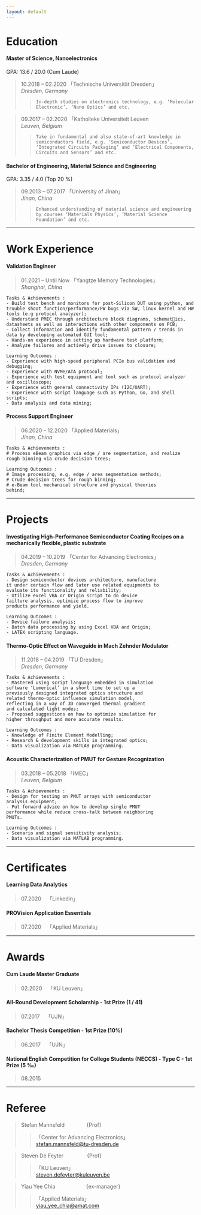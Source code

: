 ```yaml
---
layout: default
---
```


# Education
#### Master of Science, Nanoelectronics
GPA: 13.6 / 20.0 (Cum Laude) 
> 10.2018 – 02.2020 「Technische Universität Dresden」\
> _Dresden, Germany_
>> ```In-depth studies on electronics technology, e.g. ‘Molecular Electronic’, ‘Nano Optics’ and etc.```

> 09.2017 – 02.2020 「Katholieke Universiteit Leuven<br>
> _Leuven, Belgium_
>> ```Take in fundamental and also state-of-art knowledge in semiconductors field, e.g. ‘Semiconductor Devices’, ‘Integrated Circuits Packaging’ and ‘Electrical Components, Circuits and Sensors’ and etc.```

#### Bachelor of Engineering, Material Science and Engineering
GPA: 3.35 / 4.0 (Top 20 %)
> 09.2013 – 07.2017 「University of Jinan」<br>
> _Jinan, China_
>> ```Enhanced understanding of material science and engineering by courses ‘Materials Physics’, ‘Material Science Foundation’ and etc.```

* * *

# Work Experience
#### Validation Engineer
> 01.2021 – Until Now 「Yangtze Memory Technologies」<br>
> _Shanghai, China_

```
Tasks & Achievements :
- Build test bench and monitors for post-Silicon DUT using python, and trouble shoot function/performance/FW bugs via SW, linux kernel and HW tools (e.g protocol analyzer);
- Understand PMIC through architecture block diagrams, schematics, datasheets as well as interactions with other components on PCB;
- Collect information and identify fundamental pattern / trends in data by developing automated GUI tool;
- Hands-on experience in setting up hardware test platform;
- Analyze failures and actively drive issues to closure;

Learning Outcomes :
- Experience with high-speed peripheral PCIe bus validation and debugging;
- Experience with NVMe/ATA protocol;
- Experience with test equipment and tool such as protocol analyzer and oscilloscope;
- Experience with general connectivity IPs (I2C/UART);
- Experience with script language such as Python, Go, and shell scripts;
- Data analysis and data mining;
```

#### Process Support Engineer 
> 06.2020 – 12.2020 「Applied Materials」<br>
> _Jinan, China_

```
Tasks & Achievements :
# Process eBeam graphics via edge / are segmentation, and realize rough binning via crude decision trees;

Learning Outcomes :
# Image processing, e.g. edge / area segmentation methods;
# Crude decision trees for rough binning;
# e-Beam tool mechanical structure and physical theories 
behind;
```

* * *

# Projects
#### Investigating High-Performance Semiconductor Coating Recipes on a mechanically flexible, plastic substrate
> 04.2019 – 10.2019 「Center for Advancing Electronics」<br>
> _Dresden, Germany_

```
Tasks & Achievements :
- Design semiconductor devices architecture, manufacture 
it under certain flow and later use related equipments to 
evaluate its functionality and reliability;
- Utilize excel VBA or Origin script to do device 
failture analysis, optimize process flow to improve 
products performance and yield.

Learning Outcomes :
- Device failure analysis;
- Batch data processing by using Excel VBA and Origin;
- LATEX scripting language.
```

#### Thermo-Optic Effect on Waveguide in Mach Zehnder Modulator
> 11.2018 – 04.2019 「TU Dresden」<br>
> _Dresden, Germany_

```
Tasks & Achievements :
- Mastered using script language embedded in simulation 
software ‘Lumerical’ in a short time to set up a 
previously designed integrated optics structure and 
related thermo-optic influence simulation model, 
reflecting in a way of 3D converged thermal gradient 
and calculated light modes;
- Proposed suggestions on how to optimize simulation for 
higher throughput and more accurate results.

Learning Outcomes :
- Knowledge of Finite Element Modelling;
- Research & development skills in integrated optics;
- Data visualization via MATLAB programming.
```

#### Acoustic Characterization of PMUT for Gesture Recognization
> 03.2018 – 05.2018 「IMEC」<br>
> _Leuven, Belgium_

```
Tasks & Achievements :
- Design for testing on PMUT arrays with semiconductor 
analysis equipment;
- Put forward advice on how to develop single PMUT 
performance while reduce cross-talk between neighboring 
PMUTs.

Learning Outcomes :
- Scenario and signal sensitivity analysis;
- Data visualization via MATLAB programming.
```

* * *

# Certificates
#### Learning Data Analytics
> 07.2020 &nbsp;&nbsp; 「Linkedin」<br>

#### PROVision Application Essentials
> 07.2020 &nbsp;&nbsp; 「Applied Materials」<br>

* * *

# Awards
#### Cum Laude Master Graduate
> 02.2020 &nbsp;&nbsp; 「KU Leuven」<br>

#### All-Round Development Scholarship - 1st Prize (1 / 41)
> 07.2017 &nbsp;&nbsp; 「UJN」<br>

#### Bachelor Thesis Competition - 1st Prize (10%)
> 06.2017 &nbsp;&nbsp; 「UJN」<br>

#### National English Competition for College Students (NECCS) - Type C - 1st Prize (5 ‰)
> 08.2015 &nbsp;&nbsp;

* * *

# Referee
> Stefan Mannsfeld&nbsp;&nbsp;&nbsp;&nbsp;&nbsp;&nbsp;&nbsp;&nbsp;&nbsp;&nbsp;&nbsp;&nbsp;&nbsp;&nbsp;&nbsp;{Prof}
>> 「Center for Advancing Electronics」<br>
>> stefan.mannsfeld@tu-dresden.de

> Steven De Feyter&nbsp;&nbsp;&nbsp;&nbsp;&nbsp;&nbsp;&nbsp;&nbsp;&nbsp;&nbsp;&nbsp;&nbsp;&nbsp;&nbsp;&nbsp;&nbsp;{Prof}
>> 「KU Leuven」<br>
>> steven.defeyter@kuleuven.be

> Yiau Yee Chia&nbsp;&nbsp;&nbsp;&nbsp;&nbsp;&nbsp;&nbsp;&nbsp;&nbsp;&nbsp;&nbsp;&nbsp;&nbsp;&nbsp;&nbsp;&nbsp;&nbsp;&nbsp;&nbsp;&nbsp;&nbsp;{ex-manager}
>>「Applied Materials」<br>
>> yiau_yee_chia@amat.com



